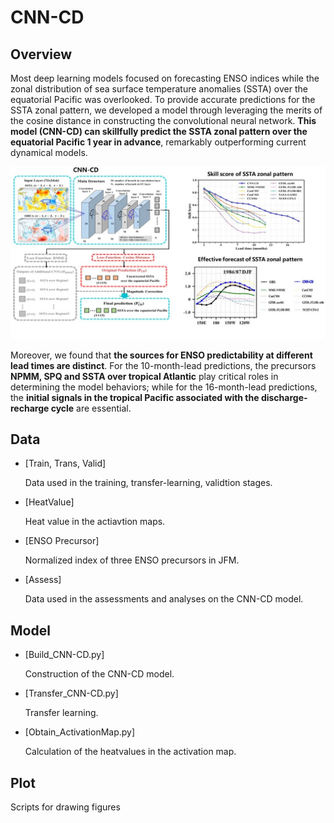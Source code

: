 # CNN-CD

## Overview

Most deep learning models focused on forecasting ENSO indices while the zonal distribution of sea surface temperature anomalies (SSTA) over the equatorial Pacific was overlooked. To provide accurate predictions for the SSTA zonal pattern, we developed a model through leveraging the merits of the cosine distance in constructing the convolutional neural network. **This model (CNN-CD) can skillfully predict the SSTA zonal pattern over the equatorial Pacific 1 year in advance**, remarkably outperforming current dynamical models.

<p align="center"><img src="https://github.com/Yaldron/CNN-CD/blob/main/Overview_of_CNN-CD.png"></p>

Moreover, we found that **the sources for ENSO predictability at different lead times are distinct**. For the 10-month-lead predictions, the precursors **NPMM, SPQ and SSTA over tropical Atlantic** play critical roles in determining the model behaviors; while for the 16-month-lead predictions, the **initial signals in the tropical Pacific associated with the discharge-recharge cycle** are essential. 

## Data

* [Train, Trans, Valid]

  Data used in the training, transfer-learning, validtion stages.
* [HeatValue]
      
    Heat value in the actiavtion maps.
* [ENSO Precursor]

    Normalized index of three ENSO precursors in JFM.
* [Assess]

    Data used in the assessments and analyses on the CNN-CD model.

## Model

* [Build_CNN-CD.py]

    Construction of the CNN-CD model.
* [Transfer_CNN-CD.py]

    Transfer learning.
* [Obtain_ActivationMap.py]

    Calculation of the heatvalues in the activation map.

## Plot

Scripts for drawing figures
